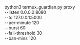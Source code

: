 python3 termux_guardian.py proxy \
  --listen 0.0.0.0:8080 \
  --to 127.0.0.1:5000 \
  --per-minute 120 \
  --burst 60 \
  --fail-threshold 30 \
  --ban-mins 120
